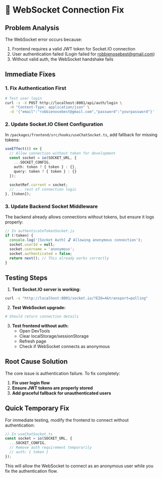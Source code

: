 # 🔧 WebSocket Connection Fix

## Problem Analysis
The WebSocket error occurs because:
1. Frontend requires a valid JWT token for Socket.IO connection
2. User authentication failed (Login failed for robbienosebest@gmail.com)
3. Without valid auth, the WebSocket handshake fails

## Immediate Fixes

### 1. Fix Authentication First
```bash
# Test user login
curl -s -X POST http://localhost:8001/api/auth/login \
  -H "Content-Type: application/json" \
  -d '{"email":"robbienosebest@gmail.com","password":"yourpassword"}'
```

### 2. Update Socket.IO Client Configuration
In `/packages/frontend/src/hooks/useChatSocket.ts`, add fallback for missing tokens:

```typescript
useEffect(() => {
  // Allow connection without token for development
  const socket = io(SOCKET_URL, { 
    ...SOCKET_CONFIG, 
    auth: token ? { token } : {},
    query: token ? { token } : {}
  });
  
  socketRef.current = socket;
  // ... rest of connection logic
}, [token]);
```

### 3. Update Backend Socket Middleware
The backend already allows connections without tokens, but ensure it logs properly:

```javascript
// In authenticateTokenSocket.js
if (!token) {
  console.log('[Socket Auth] 🔓 Allowing anonymous connection');
  socket.userId = null;
  socket.username = 'anonymous';
  socket.authenticated = false;
  return next(); // This already works correctly
}
```

## Testing Steps

1. **Test Socket.IO server is working:**
```bash
curl -s "http://localhost:8001/socket.io/?EIO=4&transport=polling"
```

2. **Test WebSocket upgrade:**
```bash
# Should return connection details
```

3. **Test frontend without auth:**
   - Open DevTools
   - Clear localStorage/sessionStorage
   - Refresh page
   - Check if WebSocket connects as anonymous

## Root Cause Solution

The core issue is authentication failure. To fix completely:

1. **Fix user login flow**
2. **Ensure JWT tokens are properly stored**
3. **Add graceful fallback for unauthenticated users**

## Quick Temporary Fix

For immediate testing, modify the frontend to connect without authentication:

```typescript
// In useChatSocket.ts
const socket = io(SOCKET_URL, { 
  ...SOCKET_CONFIG, 
  // Remove auth requirement temporarily
  // auth: { token }
});
```

This will allow the WebSocket to connect as an anonymous user while you fix the authentication flow.